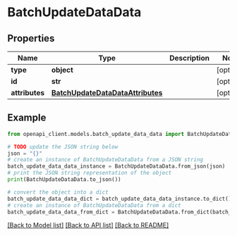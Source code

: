# BatchUpdateDataData


## Properties

Name | Type | Description | Notes
------------ | ------------- | ------------- | -------------
**type** | **object** |  | [optional] 
**id** | **str** |  | [optional] 
**attributes** | [**BatchUpdateDataDataAttributes**](BatchUpdateDataDataAttributes.md) |  | [optional] 

## Example

```python
from openapi_client.models.batch_update_data_data import BatchUpdateDataData

# TODO update the JSON string below
json = "{}"
# create an instance of BatchUpdateDataData from a JSON string
batch_update_data_data_instance = BatchUpdateDataData.from_json(json)
# print the JSON string representation of the object
print(BatchUpdateDataData.to_json())

# convert the object into a dict
batch_update_data_data_dict = batch_update_data_data_instance.to_dict()
# create an instance of BatchUpdateDataData from a dict
batch_update_data_data_from_dict = BatchUpdateDataData.from_dict(batch_update_data_data_dict)
```
[[Back to Model list]](../README.md#documentation-for-models) [[Back to API list]](../README.md#documentation-for-api-endpoints) [[Back to README]](../README.md)


